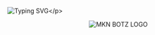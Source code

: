 ![Typing SVG](https://readme-typing-svg.herokuapp.com/?lines=𝗧𝗛𝗜𝗦+𝗜𝗦+𝗥𝗢𝗚𝗨𝗘+𝗣𝗦𝗘𝗨𝗗𝗢!;𝗔+𝗡𝗢𝗼𝗕+𝗣𝗬𝗧𝗛𝗢𝗡+𝗣𝗥𝗢-+𝗚𝗥𝗔𝗠𝗠𝗘𝗥!;𝗔+𝗦𝗜𝗠𝗣𝗟𝗘+𝗧𝗚+𝗔𝗨𝗧𝗢𝗙𝗜𝗟𝗧𝗘𝗥+𝗕𝗢𝗧!)</p>
<p align="center">
  <img src="https://te.legra.ph/file/6ee803c0d23b795eb1ef3.jpg" alt="MKN BOTZ LOGO">
</p>
<h1 align="center">
